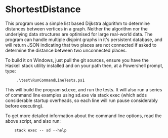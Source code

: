 # ShortestDistance

This program uses a simple list based Dijkstra algorithm to determine distances between vertices in a graph.  Neither the algorithm nor the underlying data structures are optimised for large real-world data.  The program can handle multiple disjoint graphs in it's persistent database, and will return JSON indicating that two places are not connected if asked to determine the distance between two unconnected places.

To build it on Windows, just pull the git sources, ensure you have the Haskell stack utility installed and on your path then, at a Powershell prompt, type:

         .\test\RunCommandLineTests.ps1

This will build the program sd.exe, and run the tests.  It will also run a series of command line examples using sd.exe via stack exec (which adds considerable startup overheads, so each line will run pause considerably before executing).

To get more detailed information about the command line options, read the above script, and also run:

        stack exec -- sd --help